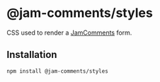 # @jam-comments/styles

CSS used to render a [JamComments](https://jamcomments.com) form.

## Installation

```bash
npm install @jam-comments/styles
```
